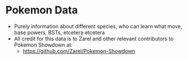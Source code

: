 Pokemon Data
========================================================================

- Purely information about different species, who can learn what move, base powers, BSTs, etcetera etcetera
- All credit for this data is to Zarel and other relevant contributors to Pokemon Showdown at:
  - <https://github.com/Zarel/Pokemon-Showdown>
